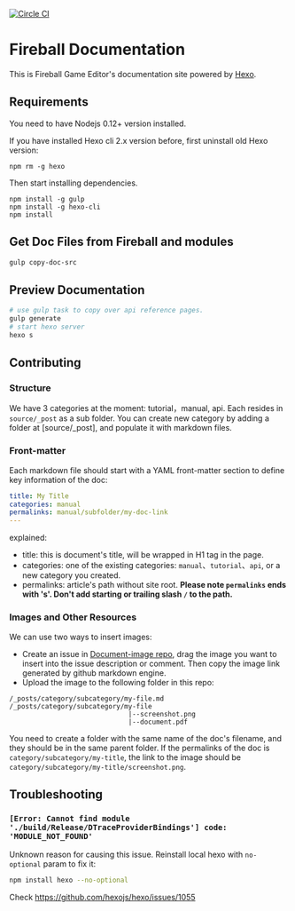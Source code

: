 [![Circle CI](https://circleci.com/gh/fireball-x/docs-en.svg?style=svg)](https://circleci.com/gh/fireball-x/docs-en)

# Fireball Documentation

This is Fireball Game Editor's documentation site powered by [Hexo](http://hexo.io/).

## Requirements

You need to have Nodejs 0.12+ version installed.

If you have installed Hexo cli 2.x version before, first uninstall old Hexo version:

`npm rm -g hexo`

Then start installing dependencies.

```
npm install -g gulp
npm install -g hexo-cli
npm install
```

## Get Doc Files from Fireball and modules

```bash
gulp copy-doc-src
```

## Preview Documentation

```bash
# use gulp task to copy over api reference pages.
gulp generate
# start hexo server
hexo s
```

## Contributing

### Structure

We have 3 categories at the moment: tutorial，manual, api. Each resides in `source/_post` as a sub folder.
You can create new category by adding a folder at [source/_post], and populate it with markdown files.

### Front-matter

Each markdown file should start with a YAML front-matter section to define key information of the doc:

```yaml
title: My Title
categories: manual
permalinks: manual/subfolder/my-doc-link
---
```

explained:
- title: this is document's title, will be wrapped in H1 tag in the page.
- categories: one of the existing categories: `manual`、`tutorial`、`api`, or a new category you created.
- permalinks: article's path without site root. **Please note `permalinks` ends with 's'. Don't add starting or trailing slash `/` to the path.**

### Images and Other Resources

We can use two ways to insert images:

- Create an issue in [Document-image repo](https://github.com/fireball-x/document-images/issues), drag the image you want to insert into the issue description or comment. Then copy the image link generated by github markdown engine.
- Upload the image to the following folder in this repo:
```
/_posts/category/subcategory/my-file.md
/_posts/category/subcategory/my-file
                              |--screenshot.png
                              |--document.pdf
```  

You need to create a folder with the same name of the doc's filename, and they should be in the same parent folder. If the permalinks of the doc is `category/subcategory/my-title`, the link to the image should be  `category/subcategory/my-title/screenshot.png`.

## Troubleshooting


 ### `[Error: Cannot find module './build/Release/DTraceProviderBindings'] code: 'MODULE_NOT_FOUND'`

 Unknown reason for causing this issue. Reinstall local hexo with `no-optional` param to fix it:

 ```bash
 npm install hexo --no-optional
 ```

 Check https://github.com/hexojs/hexo/issues/1055

